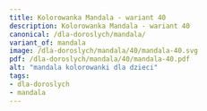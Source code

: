 ```yaml
---
title: Kolorowanka Mandala - wariant 40
description: Kolorowanka Mandala - wariant 40
canonical: /dla-doroslych/mandala/
variant_of: mandala
image: /dla-doroslych/mandala/40/mandala-40.svg
pdf: /dla-doroslych/mandala/40/mandala-40.pdf
alt: "mandala kolorowanki dla dzieci"
tags:
- dla-doroslych
- mandala
---
```

